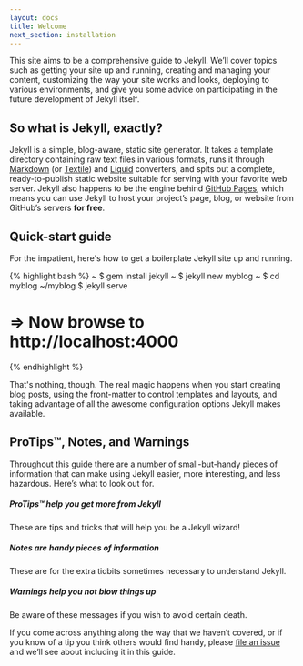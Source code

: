 ```yaml
---
layout: docs
title: Welcome
next_section: installation
---
```


This site aims to be a comprehensive guide to Jekyll. We’ll cover topics such
as getting your site up and running, creating and managing your content,
customizing the way your site works and looks, deploying to various
environments, and give you some advice on participating in the future
development of Jekyll itself.

## So what is Jekyll, exactly?

Jekyll is a simple, blog-aware, static site generator. It takes a template
directory containing raw text files in various formats, runs it through
[Markdown](http://daringfireball.net/projects/markdown/) (or
[Textile](http://textile.sitemonks.com/)) and [Liquid](http://liquidmarkup.org/)
converters, and spits out a complete, ready-to-publish static website suitable
for serving with your favorite web server. Jekyll also happens to be the engine
behind [GitHub Pages](http://pages.github.com), which means you can use Jekyll
to host your project’s page, blog, or website from GitHub’s servers **for
free**.

## Quick-start guide

For the impatient, here's how to get a boilerplate Jekyll site up and running.

{% highlight bash %}
~ $ gem install jekyll
~ $ jekyll new myblog
~ $ cd myblog
~/myblog $ jekyll serve
# => Now browse to http://localhost:4000
{% endhighlight %}

That's nothing, though. The real magic happens when you start creating blog
posts, using the front-matter to control templates and layouts, and taking
advantage of all the awesome configuration options Jekyll makes available.

## ProTips™, Notes, and Warnings

Throughout this guide there are a number of small-but-handy pieces of
information that can make using Jekyll easier, more interesting, and less
hazardous. Here’s what to look out for.

<div class="note">
  <h5>ProTips™ help you get more from Jekyll</h5>
  <p>These are tips and tricks that will help you be a Jekyll wizard!</p>
</div>

<div class="note info">
  <h5>Notes are handy pieces of information</h5>
  <p>These are for the extra tidbits sometimes necessary to understand
     Jekyll.</p>
</div>

<div class="note warning">
  <h5>Warnings help you not blow things up</h5>
  <p>Be aware of these messages if you wish to avoid certain death.</p>
</div>

If you come across anything along the way that we haven’t covered, or if you
know of a tip you think others would find handy, please [file an
issue](https://github.com/mojombo/jekyll/issues/new) and we’ll see about
including it in this guide.
